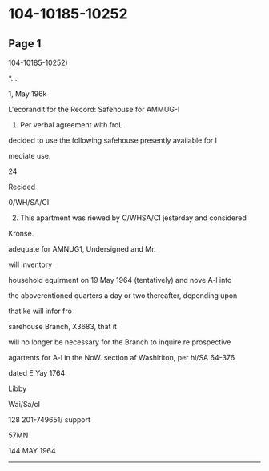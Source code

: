 # 104-10185-10252

## Page 1

104-10185-10252)

*...

1, May 196k

L'ecorandit for the Record: Safehouse for AMMUG-I

1. Per verbal agreement with froL

decided to use the following safehouse presently available for l

mediate use.

24

Recided

0/WH/SA/CI

2. This apartment was riewed by C/WHSA/CI jesterday and considered

Kronse.

adequate for AMNUG1, Undersigned and Mr.

will inventory

household equirment on 19 May 1964 (tentatively) and nove A-l into

the aboverentioned quarters a day or two thereafter, depending upon

that ke will infor fro

sarehouse Branch, X3683, that it

will no longer be necessary for the Branch to inquire re prospective

agartents for A-l in the NoW. section af Washiriton, per hi/SA 64-376

dated E Yay 1764

Libby

Wai/Sa/cI

128 201-749651/ support

57MN

144 MAY 1964

---

